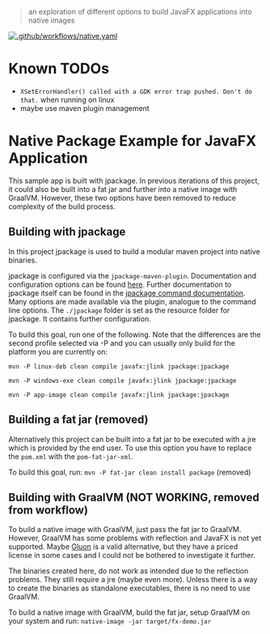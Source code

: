 > an exploration of different options to build JavaFX applications into native images

[![.github/workflows/native.yaml](https://github.com/Til7701/javafx-native-image-sample/actions/workflows/native.yaml/badge.svg)](https://github.com/Til7701/javafx-native-image-sample/actions/workflows/native.yaml)

# Known TODOs

- `XSetErrorHandler() called with a GDK error trap pushed. Don't do that.` when running on linux
- maybe use maven plugin management

# Native Package Example for JavaFX Application

This sample app is built with jpackage. In previous iterations of this project, it could also be built into a fat jar and further into a native
image with GraalVM. However, these two options have been removed to reduce complexity of the build process.

## Building with jpackage

In this project jpackage is used to build a modular maven project into native binaries.

jpackage is configured via the `jpackage-maven-plugin`. Documentation and configuration options can be found
[here](https://github.panteleyev.org/jpackage-maven-plugin/jpackage-mojo.html). Further documentation to jpackage itself
can be found in the
[jpackage command documentation](https://docs.oracle.com/en/java/javase/17/docs/specs/man/jpackage.html).
Many options are made available via the plugin, analogue to the command line options. The `./jpackage` folder is set as
the resource folder for jpackage. It contains further configuration.

To build this goal, run one of the following. Note that the differences are the second profile selected via -P and you
can usually only build for the platform you are currently on:

`mvn -P linux-deb clean compile javafx:jlink jpackage:jpackage`

`mvn -P windows-exe clean compile javafx:jlink jpackage:jpackage`

`mvn -P app-image clean compile javafx:jlink jpackage:jpackage`

## Building a fat jar (removed)

Alternatively this project can be built into a fat jar to be executed with a jre which is provided by the end user.
To use this option you have to replace the `pom.xml` with the `pom-fat-jar-xml`.

To build this goal, run: `mvn -P fat-jar clean install package` (removed)

## Building with GraalVM (NOT WORKING, removed from workflow)

To build a native image with GraalVM, just pass the fat jar to GraalVM. However, GraalVM has some problems with
reflection and JavaFX is not yet supported. Maybe [Gluon](https://gluonhq.com/) is a valid alternative, but they have
a priced license in some cases and I could not be bothered to investigate it further.

The binaries created here, do not work as intended due to the reflection problems. They still require a jre (maybe even
more). Unless there is a way to create the binaries as standalone executables, there is no need to use GraalVM.

To build a native image with GraalVM, build the fat jar, setup GraalVM on your system and run:
`native-image -jar target/fx-demo.jar`
